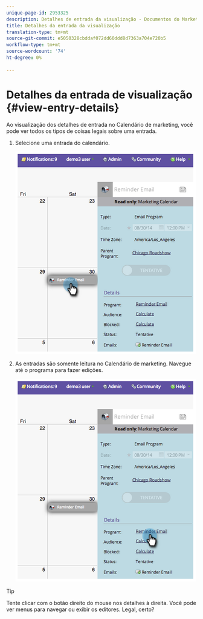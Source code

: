 ```yaml
---
unique-page-id: 2953325
description: Detalhes de entrada da visualização - Documentos do Marketing - Documentação do produto
title: Detalhes da entrada da visualização
translation-type: tm+mt
source-git-commit: e5050328cbddaf072dd60ddd8d7363a704e720b5
workflow-type: tm+mt
source-wordcount: '74'
ht-degree: 0%

---
```



# Detalhes da entrada de visualização {#view-entry-details}

Ao visualização dos detalhes de entrada no Calendário de marketing, você pode ver todos os tipos de coisas legais sobre uma entrada.

1. Selecione uma entrada do calendário.

   ![](assets/image2014-9-26-10-3a30-3a44.png)

1. As entradas são somente leitura no Calendário de marketing. Navegue até o programa para fazer edições.

   ![](assets/image2014-9-26-10-3a31-3a1.png)

>[!TIP]
>
>Tente clicar com o botão direito do mouse nos detalhes à direita. Você pode ver menus para navegar ou exibir os editores. Legal, certo?
